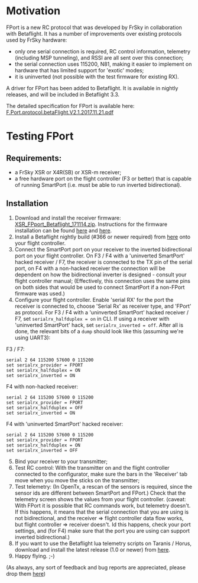 # Motivation

FPort is a new RC protocol that was developed by FrSky in collaboration with Betaflight. It has a number of improvements over existing protocols used by FrSky hardware:

- only one serial connection is required, RC control information, telemetry (including MSP tunneling), and RSSI are all sent over this connection;
- the serial connection uses 115200, N81, making it easier to implement on hardware that has limited support for 'exotic' modes;
- it is uninverted (not possible with the test firmware for existing RX).

A driver for FPort has been added to Betaflight. It is available in nightly releases, and will be included in Betaflight 3.3.

The detailed specification for FPort is available here: [F.Port.protocol.betaFlight.V2.1.2017.11.21.pdf][1]




# Testing FPort

## Requirements:
- a FrSky XSR or X4R(SB) or XSR-m receiver;
- a free hardware port on the flight controller (F3 or better) that is capable of running SmartPort (i.e. must be able to run inverted bidirectional).

## Installation
1. Download and install the receiver firmware: [XSR_FPport_Betaflight_171114.zip][2]. Instructions for the firmware installation can be found [here][3] and [here][4].
2. Install a Betaflight nightly build (#366 or newer required) from [here][5] onto your flight controller.
3. Connect the SmartPort port on your receiver to the inverted bidirectional port on your flight controller. On F3 / F4 with a 'uninverted SmartPort' hacked receiver / F7, the receiver is connected to the TX pin of the serial port, on F4 with a non-hacked receiver the connection will be dependent on how the bidirectional inverter is designed - consult your flight controller manual; (Effectively, this connection uses the same pins on both sides that would be used to connect SmartPort if a non-FPort firmware was used.)
4. Configure your flight controller. Enable 'serial RX' for the port the receiver is connected to, choose 'Serial Rx' as receiver type, and 'FPort' as protocol. For F3 / F4 with a 'uninverted SmartPort' hacked receiver / F7, set `serialrx_halfduplex = on` in CLI. If using a receiver with 'uninverted SmartPort' hack, set `serialrx_inverted = off`. After all is done, the relevant bits of a `dump` should look like this (assuming we're using UART3):

F3 / F7:

    serial 2 64 115200 57600 0 115200
    set serialrx_provider = FPORT
    set serialrx_halfduplex = ON
    set serialrx_inverted = ON

F4 with non-hacked receiver:

    serial 2 64 115200 57600 0 115200
    set serialrx_provider = FPORT
    set serialrx_halfduplex = OFF
    set serialrx_inverted = ON

F4 with 'uninverted SmartPort' hacked receiver:

    serial 2 64 115200 57600 0 115200
    set serialrx_provider = FPORT
    set serialrx_halfduplex = ON
    set serialrx_inverted = OFF


5. Bind your receiver to your transmitter;
6. Test RC control: With the transmitter on and the flight controller connected to the configurator, make sure the bars in the 'Receiver' tab move when you move the sticks on the transmitter;
7. Test telemetry: (In OpenTx, a rescan of the sensors is required, since the sensor ids are different between SmartPort and FPort.) Check that the telemetry screen shows the values from your flight controller. (caveat: With FPort it is possible that RC commands work, but telemetry doesn't. If this happens, it means that the serial connection that you are using is not bidirectional, and the receiver => flight controller data flow works, but flight controller => receiver doesn't. Id this happens, check your port settings, and (for F4) make sure that the port you are using can support inverted bidirectional.)
8. If you want to use the Betaflight lua telemetry scripts on Taranis / Horus, download and install the latest release (1.0 or newer) from [here][6].
9. Happy flying. ;-)

(As always, any sort of feedback and bug reports are appreciated, please drop them [here][7])





[1]: https://github.com/betaflight/betaflight/files/1491056/F.Port.protocol.betaFlight.V2.1.2017.11.21.pdf

[2]: https://github.com/betaflight/betaflight/files/1484373/XSR_FPport_Betaflight_171114.zip

[3]: https://oscarliang.com/flash-frsky-rx-firmware/

[4]: http://thrustworx.com/frsky-x-series-receiver-sensor-s-port-firmware-flashing-9xr-pro-complete-guide/

[5]: https://ci.betaflight.tech/job/Betaflight/

[6]: https://github.com/betaflight/betaflight-tx-lua-scripts/releases

[7]: https://github.com/betaflight/betaflight/issues